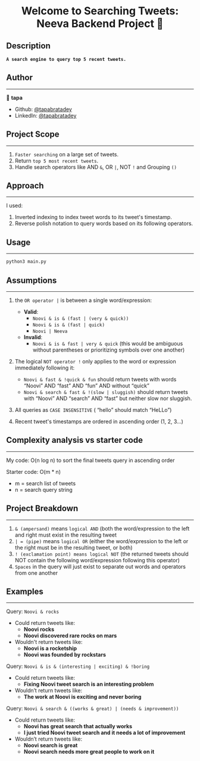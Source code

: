 <h1 align="center">Welcome to Searching Tweets: Neeva Backend Project 👋</h1>

## Description

**`A search engine to query top 5 recent tweets.`**

## Author

---

👤 **tapa**

- Github: [@tapabratadey](https://github.com/tapabratadey)
- LinkedIn: [@tapabratadey](https://linkedin.com/in/tapabratadey)

## Project Scope

---

1. `Faster searching` on a large set of tweets.
2. Return `top 5 most recent tweets`.
3. Handle search operators like AND `&`, OR `|`, NOT `!` and Grouping `()`

## Approach

---

I used:

1. Inverted indexing to index tweet words to its tweet's timestamp.
2. Reverse polish notation to query words based on its following operators.

## Usage

---

```sh
python3 main.py
```

## Assumptions

---

1. the `OR operator |` is between a single word/expression:

   - **Valid**: </br>
     - `Noovi & is & (fast | (very & quick))` </br>
     - `Noovi & is & (fast | quick)` </br>
     - `Noovi | Neeva`</br>
   - **Invalid**:
     - `Noovi & is & fast | very & quick` (this would be ambiguous without parentheses or prioritizing symbols over one another)</br>

2. The logical `NOT operator !` only applies to the word or expression immediately following it:
   - `Noovi & fast & !quick & fun` should return tweets with words “Noovi” AND “fast” AND “fun” AND without “quick”
   - `Noovi & search & fast & !(slow | sluggish)` should return tweets with “Noovi” AND “search” AND “fast” but neither slow nor sluggish.
3. All queries as `CASE INSENSITIVE` ( “hello” should match “HeLLo”)
4. Recent tweet's timestamps are ordered in ascending order (1, 2, 3...)

## Complexity analysis vs starter code

---

My code: O(n log n) to sort the final tweets query in ascending order

Starter code: O(m \* n)

- m = search list of tweets
- n = search query string

## Project Breakdown

---

1. `& (ampersand)` means `logical AND` (both the word/expression to the left and right
   must exist in the resulting tweet
2. `| = (pipe)` means `logical OR` (either the word/expression to the left or the right
   must be in the resulting tweet, or both)
3. `! (exclamation point) means logical NOT` (the returned tweets should NOT
   contain the following word/expression following this operator)
4. `Spaces` in the query will just exist to separate out words and operators from one
   another

## Examples

---

Query: `Noovi & rocks`

- Could return tweets like:
  - **Noovi rocks**
  - **Noovi discovered rare rocks on mars**
- Wouldn't return tweets like:
  - **Noovi is a rocketship**
  - **Noovi was founded by rockstars**

Query: `Noovi & is & (interesting | exciting) & !boring`

- Could return tweets like:
  - **Fixing Noovi tweet search is an interesting problem**
- Wouldn’t return tweets like:
  - **The work at Noovi is exciting and never boring**

Query: `Noovi & search & ((works & great) | (needs & improvement))`

- Could return tweets like:
  - **Noovi has great search that actually works**
  - **I just tried Noovi tweet search and it needs a lot of improvement**
- Wouldn’t return tweets like:
  - **Noovi search is great**
  - **Noovi search needs more great people to work on it**
